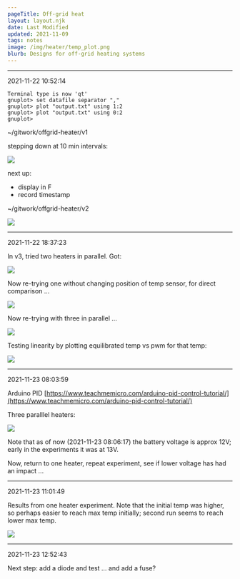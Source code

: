 ```yaml
---
pageTitle: Off-grid heat
layout: layout.njk
date: Last Modified
updated: 2021-11-09
tags: notes 
image: /img/heater/temp_plot.png
blurb: Designs for off-grid heating systems
---
```



---
2021-11-22 10:52:14

```
Terminal type is now 'qt'
gnuplot> set datafile separator ","
gnuplot> plot "output.txt" using 1:2
gnuplot> plot "output.txt" using 0:2
gnuplot> 
```

~/gitwork/offgrid-heater/v1

stepping down at 10 min intervals:

![](/img/heater/temp_plot.png)

next up:
- display in F
- record timestamp

~/gitwork/offgrid-heater/v2

![](/img/heater/exp1.png)

---
2021-11-22 18:37:23

In v3, tried two heaters in parallel. Got:

![](/img/heater/two_parallel_max.png)

Now re-trying one without changing position of temp sensor, for direct comparison ...

![](/img/heater/one_max.png)

Now re-trying with three in parallel ...

![](/img/heater/three_parallel_prelim.png)

Testing linearity by plotting equilibrated temp vs pwm for that temp:

![](/img/heater/equil_temp_vs_pwm_percent.png)

---
2021-11-23 08:03:59

Arduino PID [https://www.teachmemicro.com/arduino-pid-control-tutorial/](https://www.teachmemicro.com/arduino-pid-control-tutorial/)

Three paralllel heaters:

![](/img/heater/three_parallel.png)

Note that as of now (2021-11-23 08:06:17) the battery voltage is approx 12V; early in the experiments it was at 13V.

Now, return to one heater, repeat experiment, see if lower voltage has had an impact ...

---
2021-11-23 11:01:49

Results from one heater experiment. Note that the initial temp was higher, so perhaps easier to reach max temp initially; second run seems to reach lower max temp.

![](/img/heater/one_heater_12v.png)

---
2021-11-23 12:52:43

Next step:  add a diode and test ... and add a fuse?



